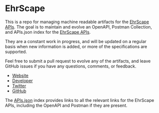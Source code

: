 # EhrScapeThis is a repo for managing machine readable artifacts for the [EhrScape APIs](https://www.ehrscape.com). The goal is to maintain and evolve an OpenAPI, Postman Collection, and APIs.json index for the [EhrScape APIs](https://www.ehrscape.com).They are a constant work in progress, and will be updated on a regular basis when new information is added, or more of the specifications are supported.Feel free to submit a pull request to evolve any of the artifacts, and leave GitHub issues if you have any questions, comments, or feedback.- [Website](https://www.ehrscape.com)- [Developer](https://www.ehrscape.com)- [Twitter](https://twitter.com/ehrscape)- [GitHub](https://github.com/ehrscape)The [APIs.json](https://github.com/api-evangelist/ehrscape/blob/master/apis.json) index provides links to all the relevant links for the EhrScape APIs, including the OpenAPI and Postman if they are present.
